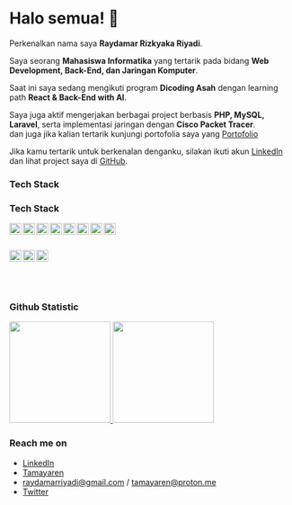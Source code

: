 # Halo semua! 👋

Perkenalkan nama saya **Raydamar Rizkyaka Riyadi**.<br>

Saya seorang **Mahasiswa Informatika** yang tertarik pada bidang **Web Development, Back-End, dan Jaringan Komputer**.<br>

Saat ini saya sedang mengikuti program **Dicoding Asah** dengan learning path **React & Back-End with AI**.<br>

Saya juga aktif mengerjakan berbagai project berbasis **PHP, MySQL, Laravel**, serta implementasi jaringan dengan **Cisco Packet Tracer**.<br>
dan juga jika kalian tertarik kunjungi portofolia saya yang [Portofolio](https://tamayaren.xyz/)

Jika kamu tertarik untuk berkenalan denganku, silakan ikuti akun [LinkedIn](https://www.linkedin.com/in/raydamar-rizkyaka-riyadi-641a702b9/) dan lihat project saya di [GitHub](https://github.com/coatalter).

### Tech Stack

### Tech Stack

<!-- Languages -->
<a href="#"><img align="left" alt="Lua" title="Lua" width="21px" src="https://upload.wikimedia.org/wikipedia/commons/c/cf/Lua-Logo.svg" /></a>
<a href="#"><img align="left" alt="Luau" title="Luau" width="21px" src="https://raw.githubusercontent.com/Roblox/luau/master/docs/images/logo.png" /></a>
<a href="#"><img align="left" alt="JavaScript" title="JavaScript" width="21px" src="https://upload.wikimedia.org/wikipedia/commons/9/99/Unofficial_JavaScript_logo_2.svg" /></a>
<a href="#"><img align="left" alt="TypeScript" title="TypeScript" width="21px" src="https://upload.wikimedia.org/wikipedia/commons/4/4c/Typescript_logo_2020.svg" /></a>
<a href="#"><img align="left" alt="Python" title="Python" width="21px" src="https://upload.wikimedia.org/wikipedia/commons/c/c3/Python-logo-notext.svg" /></a>
<a href="#"><img align="left" alt="C#" title="C#" width="21px" src="https://upload.wikimedia.org/wikipedia/commons/4/4f/Csharp_Logo.png" /></a>
<a href="#"><img align="left" alt="C++" title="C++" width="21px" src="https://upload.wikimedia.org/wikipedia/commons/1/18/ISO_C%2B%2B_Logo.svg" /></a>
<a href="#"><img align="left" alt="PHP" title="PHP" width="21px" src="https://upload.wikimedia.org/wikipedia/commons/2/27/PHP-logo.svg" /></a>

<br>
<br>

<!-- Game Development -->
<a href="#"><img align="left" alt="Roblox Studio" title="Roblox Studio" width="21px" src="https://upload.wikimedia.org/wikipedia/commons/1/16/Roblox_Studio_icon_2021_present.svg" /></a>
<a href="#"><img align="left" alt="Unity" title="Unity Engine" width="21px" src="https://upload.wikimedia.org/wikipedia/commons/1/19/Unity_Technologies_logo.svg" /></a>
<a href="#"><img align="left" alt="Godot" title="Godot Engine" width="21px" src="https://upload.wikimedia.org/wikipedia/commons/6/6a/Godot_icon.svg" /></a>

<br>
<br>

<br>
<br>

### Github Statistic
<p align="left">
<a href="https://github.com/dimasmds">
  <img height="180em" src="https://github-readme-stats-eight-theta.vercel.app/api?username=dimasmds&show_icons=true&theme=algolia&include_all_commits=true&count_private=true"/>
  <img height="180em" src="https://github-readme-stats-eight-theta.vercel.app/api/top-langs/?username=dimasmds&layout=compact&langs_count=8&theme=algolia"/>
</a>
</p>

### Reach me on
- <a href="https://www.linkedin.com/in/raydamar-rizkyaka-riyadi-641a702b9/">LinkedIn</a>
- <a href="https://tamayaren.xyz/">Tamayaren</a>
- raydamarriyadi@gmail.com / tamayaren@proton.me
- <a href="https://x.com/alteredcoat">Twitter</a>
